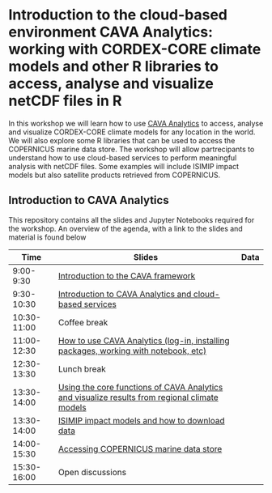 # Introduction to the cloud-based environment CAVA Analytics: working with CORDEX-CORE climate models and other R libraries to access, analyse and visualize netCDF files in R

In this workshop we will learn how to use [CAVA Analytics](https://github.com/Risk-Team/CAVA-Analytics) to access, analyse and visualize CORDEX-CORE climate models for any location in the world. We will also explore some R libraries that can be used to access the COPERNICUS marine data store. The workshop will allow partrecipants to understand how to use cloud-based services to perform meaningful analysis with netCDF files. Some examples will include ISIMIP impact models but also satellite products retrieved from COPERNICUS. 

## Introduction to CAVA Analytics
This repository contains all the slides and Jupyter Notebooks required for the workshop. An overview of the agenda, with a link to the slides and material is found below

| Time        | Slides                                             | Data |
|-------------|----------------------------------------------------|------|
| 9:00-9:30 | [Introduction to the CAVA framework](https://github.com/Risk-Team/CaboV_workshop/blob/main/slides/Introduction%20to%20the%20CAVA%20framework.pdf)                                     |
| 9:30-10:30  | [Introduction to CAVA Analytics and cloud-based services]() |  |
| 10:30-11:00 | Coffee break                                       |   |
| 11:00-12:30 | [How to use CAVA Analytics (log-in, installing packages, working with notebook, etc)]()    |  |
| 12:30-13:30 | Lunch break                                        |  |
| 13:30-14:00 | [Using the core functions of CAVA Analytics and visualize results from regional climate models]()   |  |
| 13:30-14:00 | [ISIMIP impact models and how to download data]() |  |
| 14:00-15:30 | [Accessing COPERNICUS marine data store]() |  |
| 15:30-16:00 | Open discussions   |  |
